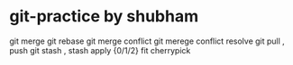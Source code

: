 # git-practice by shubham
git merge 
git rebase
git merge conflict 
git merege conflict resolve 
git pull , push 
git stash , stash apply {0/1/2}
fit cherrypick
